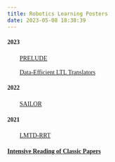 ```yaml
---
title: Robotics Learning Posters
date: 2023-05-08 18:38:39
---
```


#### <font face="Times">2023</font>

&emsp;&emsp;<font face="Times">[PRELUDE](https://nicewang.github.io/niceproject/learning/robotics/prelude.pdf)</font>

&emsp;&emsp;<font face="Times">[Data-Efficient LTL Translators](https://nicewang.github.io/niceproject/learning/robotics/data_efficient_ltl_translators.pdf)</font>

#### <font face="Times">2022</font>

&emsp;&emsp;<font face="Times">[SAILOR](https://nicewang.github.io/niceproject/learning/robotics/sailor.pdf)</font>

#### <font face="Times">2021</font>

&emsp;&emsp;<font face="Times">[LMTD-RRT](https://nicewang.github.io/niceproject/learning/robotics/lmtd_rrt.pdf)</font>


#### <font face="Times">[Intensive Reading of Classic Papers](https://nicewang.github.io/niceproject/learning/robotics/classic)</font>
